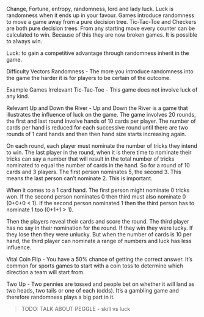 ﻿Change, Fortune, entropy, randomness, lord and lady luck. Luck is randomness when it ends up in your favour. Games introduce randomness to move a game away from a pure decision tree. Tic-Tac-Toe and Checkers are both pure decision trees. From any starting move every counter can be calculated to win. Because of this they are now broken games. It is possible to always win.

Luck: to gain a competitive advantage through randomness inherit in the game.

Difficulty Vectors
Randomness - The more you introduce randomness into the game the harder it is for players to be certain of the outcome.

Example Games
Irrelevant
Tic-Tac-Toe - This game does not involve luck of any kind.

Relevant
Up and Down the River - Up and Down the River is a game that illustrates the influence of luck on the game. The game involves 20 rounds, the first and last round involve hands of 10 cards per player. The number of cards per hand is reduced for each successive round until there are two rounds of 1 card hands and then then hand size starts increasing again.

On each round, each player must nominate the number of tricks they intend to win. The last player in the round, when it is there time to nominate their tricks can say a number that will result in the total number of tricks nominated to equal the number of cards in the hand. So for a round of 10 cards and 3 players. The first person nominates 5, the second 3. This means the last person can’t nominate 2. This is important.

When it comes to a 1 card hand. The first person might nominate 0 tricks won. If the second person nominates 0 then third must also nominate 0 (0+0+0 < 1). If the second person nominated 1 then the third person has to nominate 1 too (0+1+1 > 1).

Then the players reveal their cards and score the round. The third player has no say in their nomination for the round. If they win they were lucky. If they lose then they were unlucky. But when the number of cards is 10 per hand, the third player can nominate a range of numbers and luck has less influence.

 

Vital
Coin Flip - You have a 50% chance of getting the correct answer. It’s common for sports games to start with a coin toss to determine which direction a team will start from.

Two Up - Two pennies are tossed and people bet on whether it will land as two heads, two tails or one of each (odds). It’s a gambling game and therefore randomness plays a big part in it.



> TODO: TALK ABOUT PEGGLE - skill vs luck

